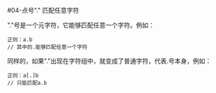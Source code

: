 #04-点号"." 匹配任意字符

"."号是一个元字符，它能够匹配任意一个字符。例如：

    正则：a.b  
    // 其中的.能够匹配任意一个字符  

同样的，如果"."出现在字符组中，就变成了普通字符，代表.号本身，例如：

    正则：a[.]b  
    // 只能匹配a.b  
